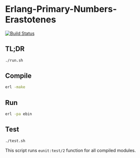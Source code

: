 # Erlang-Primary-Numbers-Erastotenes

[![Build Status](https://travis-ci.org/M1nified/Erlang-Primary-Numbers-Erastotenes.svg?branch=master)](https://travis-ci.org/M1nified/Erlang-Primary-Numbers-Erastotenes)

## TL;DR

``` bash
./run.sh
```

## Compile

``` bash
erl -make
```

## Run

``` bash
erl -pa ebin
```

## Test

``` bash
./test.sh
```

This script runs `eunit:test/2` function for all compiled modules.